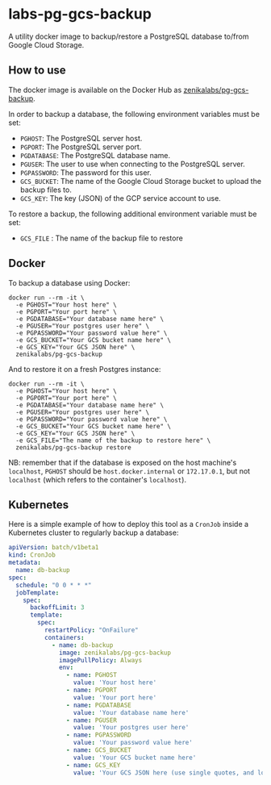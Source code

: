 # labs-pg-gcs-backup

A utility docker image to backup/restore a PostgreSQL database to/from Google Cloud Storage.

## How to use

The docker image is available on the Docker Hub
as [zenikalabs/pg-gcs-backup](https://hub.docker.com/r/zenikalabs/pg-gcs-backup).

In order to backup a database, the following environment variables must be set:

- `PGHOST`: The PostgreSQL server host.
- `PGPORT`: The PostgreSQL server port.
- `PGDATABASE`: The PostgreSQL database name.
- `PGUSER`: The user to use when connecting to the PostgreSQL server.
- `PGPASSWORD`: The password for this user.
- `GCS_BUCKET`: The name of the Google Cloud Storage bucket to upload the backup files to.
- `GCS_KEY`: The key (JSON) of the GCP service account to use.

To restore a backup, the following additional environment variable must be set:

- `GCS_FILE` : The name of the backup file to restore

## Docker

To backup a database using Docker:

```shell
docker run --rm -it \
  -e PGHOST="Your host here" \
  -e PGPORT="Your port here" \
  -e PGDATABASE="Your database name here" \
  -e PGUSER="Your postgres user here" \
  -e PGPASSWORD="Your password value here" \
  -e GCS_BUCKET="Your GCS bucket name here" \
  -e GCS_KEY="Your GCS JSON here" \
  zenikalabs/pg-gcs-backup
```

And to restore it on a fresh Postgres instance:

```shell
docker run --rm -it \
  -e PGHOST="Your host here" \
  -e PGPORT="Your port here" \
  -e PGDATABASE="Your database name here" \
  -e PGUSER="Your postgres user here" \
  -e PGPASSWORD="Your password value here" \
  -e GCS_BUCKET="Your GCS bucket name here" \
  -e GCS_KEY="Your GCS JSON here" \
  -e GCS_FILE="The name of the backup to restore here" \
  zenikalabs/pg-gcs-backup restore
```

NB: remember that if the database is exposed on the host machine's `localhost`, `PGHOST` should be
`host.docker.internal` or `172.17.0.1`, but not `localhost` (which refers to the container's `localhost`).

## Kubernetes

Here is a simple example of how to deploy this tool as a `CronJob` inside a Kubernetes cluster to regularly backup a
database:

```yaml
apiVersion: batch/v1beta1
kind: CronJob
metadata:
  name: db-backup
spec:
  schedule: "0 0 * * *"
  jobTemplate:
    spec:
      backoffLimit: 3
      template:
        spec:
          restartPolicy: "OnFailure"
          containers:
            - name: db-backup
              image: zenikalabs/pg-gcs-backup
              imagePullPolicy: Always
              env:
                - name: PGHOST
                  value: 'Your host here'
                - name: PGPORT
                  value: 'Your port here'
                - name: PGDATABASE
                  value: 'Your database name here'
                - name: PGUSER
                  value: 'Your postgres user here'
                - name: PGPASSWORD
                  value: 'Your password value here'
                - name: GCS_BUCKET
                  value: 'Your GCS bucket name here'
                - name: GCS_KEY
                  value: 'Your GCS JSON here (use single quotes, and look into using a secret instead)'
```
